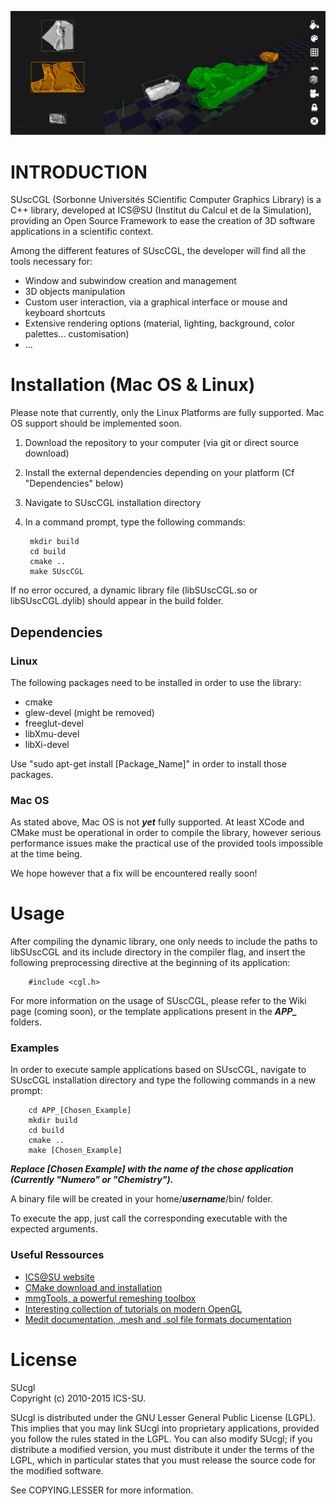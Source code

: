 ![Example](Screenshot_1.png?raw=true "NumeRO example")

# INTRODUCTION

SUscCGL (Sorbonne Universités SCientific Computer Graphics Library) is a C++ library, developed at ICS@SU (Institut du Calcul et de la Simulation), providing an Open Source Framework to ease the creation of 3D software applications in a scientific context.

Among the different features of SUscCGL, the developer will find all the tools necessary for:
- Window and subwindow creation and management
- 3D objects manipulation
- Custom user interaction, via a graphical interface or mouse and keyboard shortcuts
- Extensive rendering options (material, lighting, background, color palettes... customisation)
- ...

# Installation (Mac OS & Linux)

Please note that currently, only the Linux Platforms are fully supported. 
Mac OS support should be implemented soon. 

1. Download the repository to your computer (via git or direct source download)
2. Install the external dependencies depending on your platform (Cf "Dependencies" below)
3. Navigate to SUscCGL installation directory
4. In a command prompt, type the following commands:

        mkdir build 
        cd build
        cmake ..
        make SUscCGL

If no error occured, a dynamic library file (libSUscCGL.so or libSUscCGL.dylib) should appear in the build folder.

## Dependencies
### Linux
The following packages need to be installed in order to use the library:
- cmake
- glew-devel (might be removed)
- freeglut-devel
- libXmu-devel
- libXi-devel

Use "sudo apt-get install [Package_Name]" in order to install those packages.

### Mac OS
As stated above, Mac OS is not ***yet*** fully supported. At least XCode and CMake must be operational in order to compile the library, however serious performance issues make the practical use of the provided tools impossible at the time being.

We hope however that a fix will be encountered really soon!

# Usage

After compiling the dynamic library, one only needs to include the paths to libSUscCGL and its include directory in the compiler flag, and insert the following preprocessing directive at the beginning of its application:

        #include <cgl.h>

For more information on the usage of SUscCGL, please refer to the Wiki page (coming soon), or the template applications present in the ***APP_*** folders.

### Examples

In order to execute sample applications based on SUscCGL, navigate to SUscCGL
installation directory and type the following commands in a new prompt:

        cd APP_[Chosen_Example]
        mkdir build
        cd build
        cmake ..
        make [Chosen_Example]

***Replace [Chosen Example] with the name of the chose application (Currently "Numero" or "Chemistry").***

A binary file will be created in your  home/***username***/bin/  folder. 

To execute the app, just call the corresponding executable with the expected arguments.

### Useful Ressources

* [ICS@SU website](http://ics.sorbonne-universites.fr/)
* [CMake download and installation](https://cmake.org/download/)
* [mmgTools, a powerful remeshing toolbox](https://github.com/MmgTools/mmg)
* [Interesting collection of tutorials on modern OpenGL](http://www.opengl-tutorial.org/)
* [Medit documentation, .mesh and .sol file formats documentation](http://www.ann.jussieu.fr/frey/logiciels/Docmedit.dir/Docmedit.html#SECTION00030000000000000000)


# License

SUcgl  
Copyright (c) 2010-2015 ICS-SU.

SUcgl is distributed under the GNU Lesser General Public License
(LGPL).  This implies that you may link SUcgl into proprietary
applications, provided you follow the rules stated in the LGPL.  You can
also modify SUcgl; if you distribute a modified version, you must
distribute it under the terms of the LGPL, which in particular states
that you must release the source code for the modified software.  

See COPYING.LESSER for more information.

